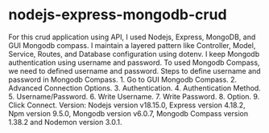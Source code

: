 # nodejs-express-mongodb-crud
For this crud application using API, I used Nodejs, Express, MongoDB, and GUI Mongodb compass. I maintain a layered pattern like Controller, Model, Service, Routes, and Database configuration using dotenv. I keep Mongodb authentication using username and password. To used Mongodb Compass, we need to defined username and password. Steps to define username and password in Mongodb Compass. 1. Go to GUI Mongodb Compass. 2. Advanced Connection Options. 3. Authentication. 4. Authentication Method. 5. Username/Password. 6. Write Username. 7. Write Password. 8. Option. 9. Click Connect.
Version: Nodejs version v18.15.0, Express version 4.18.2, Npm version 9.5.0, Mongodb version v6.0.7, Mongodb Compass version 1.38.2 and Nodemon version 3.0.1. 
